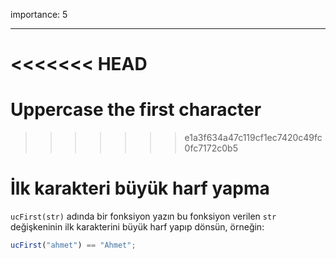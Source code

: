 importance: 5

---

<<<<<<< HEAD
=======
# Uppercase the first character
>>>>>>> e1a3f634a47c119cf1ec7420c49fc0fc7172c0b5

# İlk karakteri büyük harf yapma

`ucFirst(str)` adında bir fonksiyon yazın bu fonksiyon verilen `str` değişkeninin ilk karakterini büyük harf yapıp dönsün, örneğin:

```js
ucFirst("ahmet") == "Ahmet";
```
